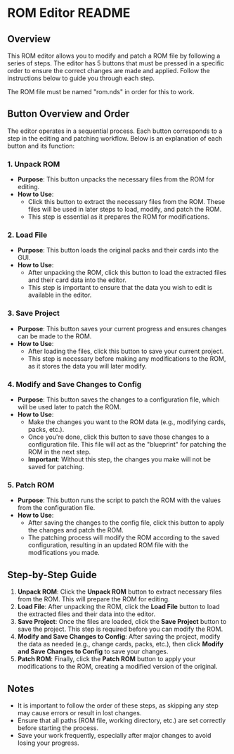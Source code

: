 # ROM Editor README

## Overview

This ROM editor allows you to modify and patch a ROM file by following a series of steps. The editor has 5 buttons that must be pressed in a specific order to ensure the correct changes are made and applied. Follow the instructions below to guide you through each step.

The ROM file must be named "rom.nds" in order for this to work.

## Button Overview and Order

The editor operates in a sequential process. Each button corresponds to a step in the editing and patching workflow. Below is an explanation of each button and its function:

### 1. **Unpack ROM**
   - **Purpose**: This button unpacks the necessary files from the ROM for editing.
   - **How to Use**: 
     - Click this button to extract the necessary files from the ROM. These files will be used in later steps to load, modify, and patch the ROM.
     - This step is essential as it prepares the ROM for modifications.

### 2. **Load File**
   - **Purpose**: This button loads the original packs and their cards into the GUI.
   - **How to Use**:
     - After unpacking the ROM, click this button to load the extracted files and their card data into the editor.
     - This step is important to ensure that the data you wish to edit is available in the editor.

### 3. **Save Project**
   - **Purpose**: This button saves your current progress and ensures changes can be made to the ROM.
   - **How to Use**:
     - After loading the files, click this button to save your current project.
     - This step is necessary before making any modifications to the ROM, as it stores the data you will later modify.

### 4. **Modify and Save Changes to Config**
   - **Purpose**: This button saves the changes to a configuration file, which will be used later to patch the ROM.
   - **How to Use**:
     - Make the changes you want to the ROM data (e.g., modifying cards, packs, etc.).
     - Once you're done, click this button to save those changes to a configuration file. This file will act as the "blueprint" for patching the ROM in the next step.
     - **Important**: Without this step, the changes you make will not be saved for patching.

### 5. **Patch ROM**
   - **Purpose**: This button runs the script to patch the ROM with the values from the configuration file.
   - **How to Use**:
     - After saving the changes to the config file, click this button to apply the changes and patch the ROM.
     - The patching process will modify the ROM according to the saved configuration, resulting in an updated ROM file with the modifications you made.

## Step-by-Step Guide

1. **Unpack ROM**: Click the **Unpack ROM** button to extract necessary files from the ROM. This will prepare the ROM for editing.
2. **Load File**: After unpacking the ROM, click the **Load File** button to load the extracted files and their data into the editor.
3. **Save Project**: Once the files are loaded, click the **Save Project** button to save the project. This step is required before you can modify the ROM.
4. **Modify and Save Changes to Config**: After saving the project, modify the data as needed (e.g., change cards, packs, etc.), then click **Modify and Save Changes to Config** to save your changes.
5. **Patch ROM**: Finally, click the **Patch ROM** button to apply your modifications to the ROM, creating a modified version of the original.

## Notes

- It is important to follow the order of these steps, as skipping any step may cause errors or result in lost changes.
- Ensure that all paths (ROM file, working directory, etc.) are set correctly before starting the process.
- Save your work frequently, especially after major changes to avoid losing your progress.